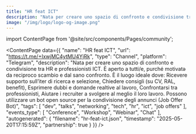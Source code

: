```yaml
---
title: "HR feat ICT"
description: "Nata per creare uno spazio di confronto e condivisione tra HR e professionisti ICT. È aperto a tutti/e, purché motivatə da reciproco scambio e dal sano confronto. È il luogo ideale dove: Ricevere supporto sull’iter di ricerca e selezione, Chiedere consigli (su CV, RAL, benefit), Esprimere dubbi e domande realtive al lavoro, Confrontarsi tra professionisti, Aiutare i recruiter a svolgere al meglio il loro lavoro. Possono utilizzare un bot open source per la condivisione degli annunci (Job Offer Bot)"
image: "/img/logo/logo-og-image.png"
---
```

import ContentPage from '@site/src/components/Pages/community';

<ContentPage
    data={{
  "name": "HR feat ICT",
  "url": "https://t.me/+IxwjMC4ytMU4YjRk",
  "type": "Channel",
  "platform": "Telegram",
  "description": "Nata per creare uno spazio di confronto e condivisione tra HR e professionisti ICT. È aperto a tutti/e, purché motivatə da reciproco scambio e dal sano confronto. È il luogo ideale dove: Ricevere supporto sull’iter di ricerca e selezione, Chiedere consigli (su CV, RAL, benefit), Esprimere dubbi e domande realtive al lavoro, Confrontarsi tra professionisti, Aiutare i recruiter a svolgere al meglio il loro lavoro. Possono utilizzare un bot open source per la condivisione degli annunci (Job Offer Bot)",
  "tags": [
    "dev",
    "talks",
    "networking",
    "tech",
    "hr",
    "ict",
    "job offers"
  ],
  "events_type": [
    "Conference",
    "Workshop",
    "Webinar",
    "Chat"
  ],
  "autogenerated": {
    "filename": "hr-feat-ict.json",
    "timestamp": "2025-05-20T17:15:59Z",
    "partnership": true
  }
}}
/>
